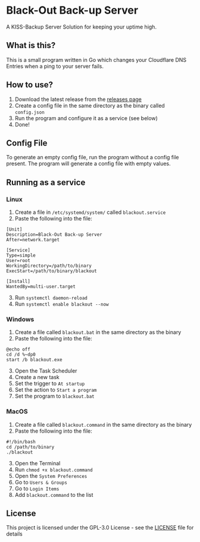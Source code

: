 # Black-Out Back-up Server
A KISS-Backup Server Solution for keeping your uptime high.

## What is this?
This is a small program written in Go which changes your Cloudflare DNS Entries when a ping to your server fails.

## How to use?
1. Download the latest release from the [releases page]()
2. Create a config file in the same directory as the binary called `config.json`
3. Run the program and configure it as a service (see below)
4. Done!

## Config File
To generate an empty config file, run the program without a config file present. The program will generate a config file with empty values.

## Running as a service
### Linux
1. Create a file in `/etc/systemd/system/` called `blackout.service`
2. Paste the following into the file:
```
[Unit]
Description=Black-Out Back-up Server
After=network.target

[Service]
Type=simple
User=root
WorkingDirectory=/path/to/binary
ExecStart=/path/to/binary/blackout

[Install]
WantedBy=multi-user.target
```
3. Run `systemctl daemon-reload`
4. Run `systemctl enable blackout --now`

### Windows
1. Create a file called `blackout.bat` in the same directory as the binary
2. Paste the following into the file:
```
@echo off
cd /d %~dp0
start /b blackout.exe
```
3. Open the Task Scheduler
4. Create a new task
5. Set the trigger to `At startup`
6. Set the action to `Start a program`
7. Set the program to `blackout.bat`

### MacOS
1. Create a file called `blackout.command` in the same directory as the binary
2. Paste the following into the file:
```
#!/bin/bash
cd /path/to/binary
./blackout
```
3. Open the Terminal
4. Run `chmod +x blackout.command`
5. Open the `System Preferences`
6. Go to `Users & Groups`
7. Go to `Login Items`
8. Add `blackout.command` to the list

## License
This project is licensed under the GPL-3.0 License - see the [LICENSE](LICENSE) file for details
